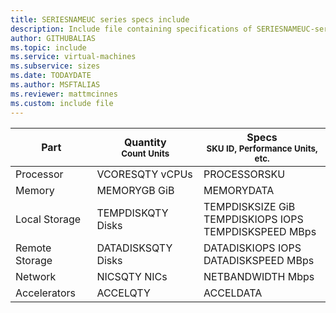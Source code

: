 ```yaml
---
title: SERIESNAMEUC series specs include
description: Include file containing specifications of SERIESNAMEUC-series VM sizes.
author: GITHUBALIAS
ms.topic: include
ms.service: virtual-machines
ms.subservice: sizes
ms.date: TODAYDATE
ms.author: MSFTALIAS
ms.reviewer: mattmcinnes
ms.custom: include file
---
```

| Part | Quantity <br><sup>Count Units | Specs <br><sup>SKU ID, Performance Units, etc.  |
|---|---|---|
| Processor      | VCORESQTY vCPUs       | PROCESSORSKU                                                 |
| Memory         | MEMORYGB GiB          | MEMORYDATA                                                   |
| Local Storage  | TEMPDISKQTY Disks     | TEMPDISKSIZE GiB <br>TEMPDISKIOPS IOPS <br>TEMPDISKSPEED MBps|
| Remote Storage | DATADISKSQTY Disks    | DATADISKIOPS IOPS <br>DATADISKSPEED MBps                     |
| Network        | NICSQTY NICs          | NETBANDWIDTH Mbps                                            |
| Accelerators   | ACCELQTY              | ACCELDATA                                                    |